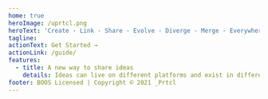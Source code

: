 ```yaml
---
home: true
heroImage: /uprtcl.png
heroText: 'Create - Link - Share - Evolve - Diverge - Merge - Everywhere'
tagline:
actionText: Get Started →
actionLink: /guide/
features:
  - title: A new way to share ideas
    details: Ideas can live on different platforms and exist in different forms. They can be linked, reused and extended by anyone.
footer: BOOS Licensed | Copyright © 2021 _Prtcl
---
```

